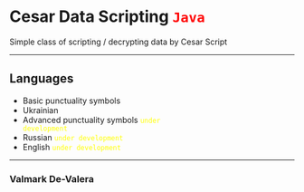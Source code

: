 # Cesar Data Scripting <code style="color: red;">Java</code>

Simple class of scripting / decrypting data by Cesar Script

<hr>

## Languages
+ Basic punctuality symbols
+ Ukrainian
+ Advanced punctuality symbols <code style="color: yellow;">under development</code>
+ Russian <code style="color: yellow;">under development</code>
+ English <code style="color: yellow;">under development</code>

<hr>

### Valmark De-Valera 